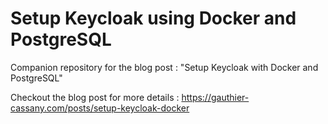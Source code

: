 # Setup Keycloak using Docker and PostgreSQL

Companion repository for the blog post : "Setup Keycloak with Docker and PostgreSQL"

Checkout the blog post for more details : https://gauthier-cassany.com/posts/setup-keycloak-docker
